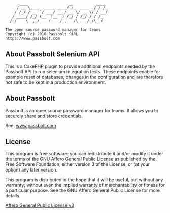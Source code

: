 
	      ____                  __          ____
	     / __ \____  _____ ____/ /_  ____  / / /_
	    / /_/ / __ `/ ___/ ___/ __ \/ __ \/ / __/
	   / ____/ /_/ (__  |__  ) /_/ / /_/ / / /_
	  /_/    \__,_/____/____/_,___/\____/_/\__/

	The open source password manager for teams
	Copyright (c) 2018 Passbolt SARL
	https://www.passbolt.com

## About Passbolt Selenium API

This is a CakePHP plugin to provide additional endpoints needed by the Passbolt API 
to run selenium integration tests. These endpoints enable for example reset of databases,
changes in the configuration and are therefore not safe to be kept in a production environment.

## About Passbolt

Passbolt is an open source password manager for teams. It allows you to
securely share and store credentials.

See. www.passbolt.com

## License

This program is free software: you can redistribute it and/or modify
it under the terms of the GNU Affero General Public License as
published by the Free Software Foundation, either version 3 of the
License, or (at your option) any later version.

This program is distributed in the hope that it will be useful,
but without any warranty; without even the implied warranty of
merchantability or fitness for a particular purpose.  See the
GNU Affero General Public License for more details.

[Affero General Public License v3](http://www.gnu.org/licenses/agpl-3.0.html)
